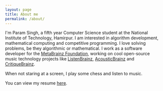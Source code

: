 ```yaml
---
layout: page
title: About me
permalink: /about/
---
```


I'm Param Singh, a fifth year Computer Science student at the National
Institute of Technology, Hamirpur. I am interested in algorithm development,
mathematical computing and competitive programming.
I love solving problems, be they algorithmic or mathematical. I work as a
software developer for the [MetaBrainz Foundation](https://metabrainz.org/),
working on cool open-source music technology projects like [ListenBrainz](https://listenbrainz.org),
[AcousticBrainz](https://acousticbrainz.org) and [CritiqueBrainz](https://critiquebrainz.org).

When not staring at a screen, I play some chess and listen to music.

You can view my resume [here](https://drive.google.com/file/d/0B1WGMArwh4qDMHZLaHpobWVGbjQ/view?usp=sharing).
